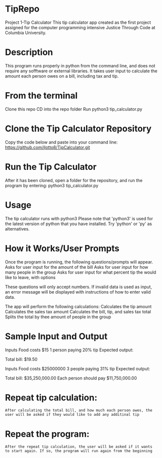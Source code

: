 # TipRepo
Project 1-Tip Calculator
This tip calculator app created as the first project assigned for the computer programming intensive Justice Through Code at Columbia University. 

# Description
This program runs properly in python from the command line, and does not require  any sofftware  or  external libraries. It takes user input to calculate the amount each person owes on a bill, including tax and tip.

# From the terminal
Clone this repo
CD into the repo folder
Run python3 tip_calculator.py

# Clone the Tip Calculator Repository
Copy the code below and paste into your command line:
https://github.com/jlotto8/TipCalculator.git 

# Run the Tip Calculator
After it has been cloned, open a folder for the repository, and run the program by entering:
python3 tip_calculator.py

# Usage
The tip calculator runs with python3
Please note that 'python3' is used for the latest version of python that you have installed. Try 'python' or 'py' as alternatives. 

# How it Works/User Prompts
Once the program is running, the following questions/prompts will appear.
Asks for user input for the amount of the bill
Asks for user input for how many people in the group
Asks for user input for what percent tip the would like to leave, with options

These questions will only accept numbers. If invalid data is used as input, an error message will be displayed with instructions of how to enter valid data. 

The app will perform the following calculations:
Calculates the tip amount
Calculates the sales tax amount
Calculates the bill, tip, and sales tax total
Splits the total by thee amount of people in the group

# Sample Input and Output 

Inputs
Food costs $15
1 person paying
20% tip
Expected output:

Total bill: $19.50


Inputs
Food costs $25000000
3 people paying
31% tip
Expected output:

Total bill: $35,250,000.00
Each person should pay $11,750,000.00


# Repeat tip calculation:
    After calculating the total bill, and how much each person owes, the user will be asked if they would like to add any additinal tip

# Repeat the program:
    After the repeat tip calculation, the user will be asked if it wants to start again. If so, the program will run again from the beginning




